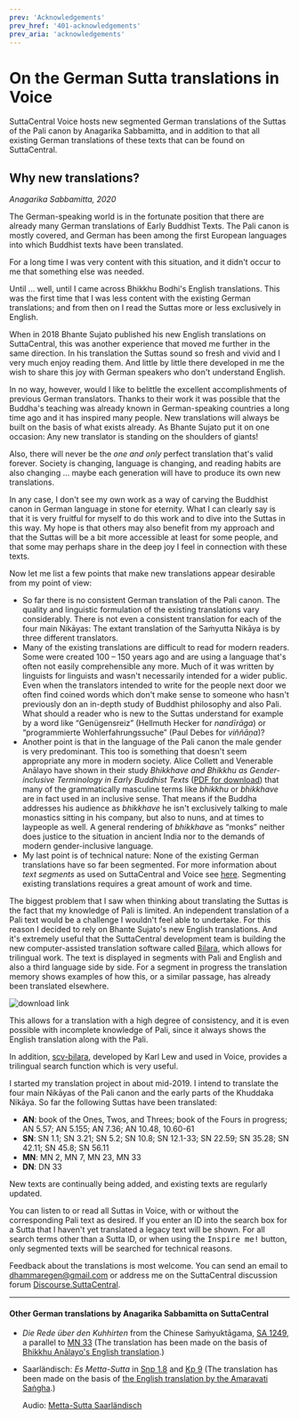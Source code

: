 ```yaml
---
prev: 'Acknowledgements'
prev_href: '401-acknowledgements'
prev_aria: 'acknowledgements'
---
```

# On the German Sutta translations in Voice

SuttaCentral Voice hosts new segmented German translations of the Suttas of the Pali canon by Anagarika Sabbamitta, and in addition to that all existing German translations of these texts that can be found on SuttaCentral.
## Why new translations?

*Anagarika Sabbamitta, 2020*

The German-speaking world is in the fortunate position that there are already many German translations of Early Buddhist Texts. The Pali canon is mostly covered, and German has been among the first European languages into which Buddhist texts have been translated.

For a long time I was very content with this situation, and it didn't occur to me that something else was needed.

Until … well, until I came across Bhikkhu Bodhi's English translations. This was the first time that I was less content with the existing German translations; and from then on I read the Suttas more or less exclusively in English.

When in 2018 Bhante Sujato published his new English translations on SuttaCentral, this was another experience that moved me further in the same direction. In his translation the Suttas sound so fresh and vivid and I very much enjoy reading them. And little by little there developed in me the wish to share this joy with German speakers who don't understand English.

In no way, however, would I like to belittle the excellent accomplishments of previous German translators. Thanks to their work it was possible that the Buddha's teaching was already known in German-speaking countries a long time ago and it has inspired many people. New translations will always be built on the basis of what exists already. As Bhante Sujato put it on one occasion: Any new translator is standing on the shoulders of giants!

Also, there will never be the *one and only* perfect translation that's valid forever. Society is changing, language is changing, and reading habits are also changing … maybe each generation will have to produce its own new translations.

In any case, I don't see my own work as a way of carving the Buddhist canon in German language in stone for eternity. What I can clearly say is that it is very fruitful for myself to do this work and to dive into the Suttas in this way. My hope is that others may also benefit from my approach and that the Suttas will be a bit more accessible at least for some people, and that some may perhaps share in the deep joy I feel in connection with these texts.

Now let me list a few points that make new translations appear desirable from my point of view:

- So far there is no consistent German translation of the Pali canon. The quality and linguistic formulation of the existing translations vary considerably. There is not even a consistent translation for each of the four main Nikāyas: The extant translation of the Saṁyutta Nikāya is by three different translators.
- Many of the existing translations are difficult to read for modern readers. Some were created 100 – 150 years ago and are using a language that's often not easily comprehensible any more. Much of it was written by linguists for linguists and wasn't necessarily intended for a wider public. Even when the translators intended to write for the people next door we often find coined words which don't make sense to someone who hasn't previously don an in-depth study of Buddhist philosophy and also Pali. What should a reader who is new to the Suttas understand for example by a word like “Genügensreiz” (Hellmuth Hecker for *nandīrāga*) or “programmierte Wohlerfahrungssuche” (Paul Debes for *viññāṇa*)?
- Another point is that in the language of the Pali canon the male gender is very predominant. This too is something that doesn't seem appropriate any more in modern society. Alice Collett and Venerable Anālayo have shown in their study *Bhikkhave and Bhikkhu as Gender-inclusive Terminology in Early Buddhist Texts* (<a href="http://blogs.dickinson.edu/buddhistethics/?s=analayo+bhikkhave" target="_blank">PDF for download</a>) that many of the grammatically masculine terms like *bhikkhu* or *bhikkhave* are in fact used in an inclusive sense. That means if the Buddha addresses his audience as *bhikkhave* he isn't exclusively talking to male monastics sitting in his company, but also to nuns, and at times to laypeople as well. A general rendering of *bhikkhave* as “monks” neither does justice to the situation in ancient India nor to the demands of modern gender-inclusive language.
- My last point is of technical nature: None of the existing German translations have so far been segmented. For more information about *text segments* as used on SuttaCentral and Voice see [here](/sc-voice/en/201-segmentation). Segmenting existing translations requires a great amount of work and time.

The biggest problem that I saw when thinking about translating the Suttas is the fact that my knowledge of Pali is limited. An independent translation of a Pali text would be a challenge I wouldn't feel able to undertake. For this reason I decided to rely on Bhante Sujato's new English translations. And it's extremely useful that the SuttaCentral development team is building the new computer-assisted translation software called <a href="https://bilara.suttacentral.net/" target="_blank">Bilara</a>, which allows for trilingual work. The text is displayed in segments with Pali and English and also a third language side by side. For a segment in progress the translation memory shows examples of how this, or a similar passage, has already been translated elsewhere.

![download link](/sc-voice/assets/img/bilara.png?raw=true)

This allows for a translation with a high degree of consistency, and it is even possible with incomplete knowledge of Pali, since it always shows the English translation along with the Pali.

In addition, <a href="https://www.npmjs.com/package/scv-bilara" target="_blank">scv-bilara</a>, developed by Karl Lew and used in Voice, provides a trilingual search function which is very useful.

I started my translation project in about mid-2019. I intend to translate the four main Nikāyas of the Pali canon and the early parts of the Khuddaka Nikāya. So far the following Suttas have been translated:
- **AN**: book of the Ones, Twos, and Threes; book of the Fours in progress; AN 5.57; AN 5.155; AN 7.36; AN 10.48, 10.60-61
- **SN**: SN 1.1; SN 3.21; SN 5.2; SN 10.8; SN 12.1-33; SN 22.59; SN 35.28; SN 42.11; SN 45.8; SN 56.11
- **MN**: MN 2, MN 7, MN 23, MN 33
- **DN**: DN 33

New texts are continually being added, and existing texts are regularly updated.

You can listen to or read all Suttas in Voice, with or without the corresponding Pali text as desired. If you enter an ID into the search box for a Sutta that I haven't yet translated a legacy text will be shown. For all search terms other than a Sutta ID, or when using the <kbd>Inspire me!</kbd> button, only segmented texts will be searched for technical reasons.

Feedback about the translations is most welcome. You can send an email to dhammaregen@gmail.com or address me on the SuttaCentral discussion forum <a href="https://discourse.suttacentral.net" target="_blank">Discourse.SuttaCentral</a>.

---
#### Other German translations by Anagarika Sabbamitta on SuttaCentral
- *Die Rede über den Kuhhirten* from the Chinese Saṁyuktāgama, <a href="https://suttacentral.net/sa1249/de/sabbamitta" target="_blank">SA 1249</a>, a parallel to <a href="https://voice.suttacentral.net/scv/index.html?r=0.02687837185806985#/sutta?search=mn33" target="_blank">MN 33</a> (The translation has been made on the basis of <a href="https://www.buddhismuskunde.uni-hamburg.de/personen/analayo" target="_blank">Bhikkhu Anālayo's English translation</a>.)
- Saarländisch: *Es Metta-Sutta* in <a href="https://suttacentral.net/snp1.8/sld/sabbamitta" target="_blank">Snp 1.8</a> and <a href="https://suttacentral.net/kp9/sld/sabbamitta" target="_blank">Kp 9</a> (The translation has been made on the basis of <a href="https://suttacentral.net/kp9/en/amaravati" target="_blank">the English translation by the Amaravati Saṅgha</a>.)  

  Audio: <a href="/dhammaregen/assets/audio/mettasutta-sld.mp3" target="_blank">Metta-Sutta Saarländisch</a>
